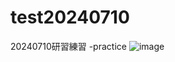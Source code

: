 # test20240710
20240710研習練習
-practice
![image](https://github.com/tang49/test20240710/assets/73006456/4c3e53f5-abbd-4df9-8c6c-669f2b809e2b)
